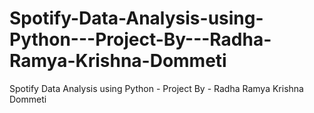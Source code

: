 # Spotify-Data-Analysis-using-Python---Project-By---Radha-Ramya-Krishna-Dommeti
 Spotify Data Analysis using Python - Project By - Radha Ramya Krishna Dommeti
